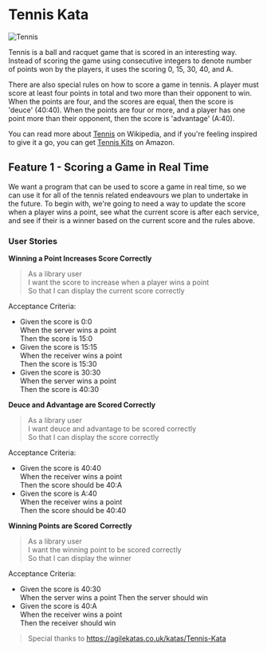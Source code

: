 
# Tennis Kata

![Tennis](https://agilekatas.co.uk/img/katas/kata_tennis.png)

Tennis is a ball and racquet game that is scored in an interesting way. Instead of scoring the game using consecutive integers to denote number of points won by the players, it uses the scoring 0, 15, 30, 40, and A.

There are also special rules on how to score a game in tennis. A player must score at least four points in total and two more than their opponent to win. When the points are four, and the scores are equal, then the score is 'deuce' (40:40). When the points are four or more, and a player has one point more than their opponent, then the score is 'advantage' (A:40).

You can read more about  [Tennis](https://en.wikipedia.org/wiki/Tennis)  on Wikipedia, and if you're feeling inspired to give it a go, you can get  [Tennis Kits](https://amzn.to/3M5snZZ)  on Amazon.

## Feature 1 - Scoring a Game in Real Time
We want a program that can be used to score a game in real time, so we can use it for all of the tennis related endeavours we plan to undertake in the future. To begin with, we're going to need a way to update the score when a player wins a point, see what the current score is after each service, and see if their is a winner based on the current score and the rules above.

### User Stories
**Winning a Point Increases Score Correctly**
> As a library user  
I want the score to increase when a player wins a point  
So that I can display the current score correctly

Acceptance Criteria:
 - Given the score is 0:0  
When the server wins a point  
Then the score is 15:0
-   Given the score is 15:15  
When the receiver wins a point  
Then the score is 15:30
-   Given the score is 30:30  
When the server wins a point  
Then the score is 40:30
    
**Deuce and Advantage are Scored Correctly**
> As a library user  
I want deuce and advantage to be scored correctly  
So that I can display the score correctly

Acceptance Criteria:
 - Given the score is 40:40  
When the receiver wins a point  
Then the score should be 40:A
-   Given the score is A:40  
When the receiver wins a point  
Then the score should be 40:40

**Winning Points are Scored Correctly**
> As a library user  
I want the winning point to be scored correctly  
So that I can display the winner

Acceptance Criteria:
-   Given the score is 40:30  
When the server wins a point 
Then the server should win
-   Given the score is 40:A  
When the receiver wins a point  
Then the receiver should win

> Special thanks to https://agilekatas.co.uk/katas/Tennis-Kata
